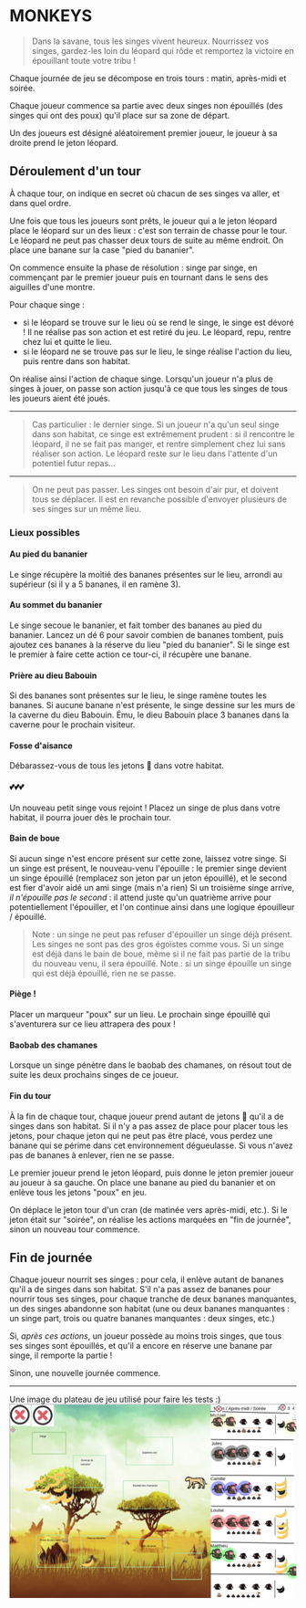 # MONKEYS
> Dans la savane, tous les singes vivent heureux. Nourrissez vos singes, gardez-les loin du léopard qui rôde et remportez la victoire en épouillant toute votre tribu !

Chaque journée de jeu se décompose en trois tours : matin, après-midi et soirée.

Chaque joueur commence sa partie avec deux singes non épouillés (des singes qui ont des poux) qu'il place sur sa zone de départ.

Un des joueurs est désigné aléatoirement premier joueur, le joueur à sa droite prend le jeton léopard.

## Déroulement d'un tour
À chaque tour, on indique en secret où chacun de ses singes va aller, et dans quel ordre.

Une fois que tous les joueurs sont prêts, le joueur qui a le jeton léopard place le léopard sur un des lieux : c'est son terrain de chasse pour le tour. Le léopard ne peut pas chasser deux tours de suite au même endroit.
On place une banane sur la case "pied du bananier".

On commence ensuite la phase de résolution : singe par singe, en commençant par le premier joueur puis en tournant dans le sens des aiguilles d'une montre.

Pour chaque singe :
* si le léopard se trouve sur le lieu où se rend le singe, le singe est dévoré ! Il ne réalise pas son action et est retiré du jeu. Le léopard, repu, rentre chez lui et quitte le lieu.
* si le léopard ne se trouve pas sur le lieu, le singe réalise l'action du lieu, puis rentre dans son habitat.

On réalise ainsi l'action de chaque singe. Lorsqu'un joueur n'a plus de singes à jouer, on passe son action jusqu'à ce que tous les singes de tous les joueurs aient été joués.

----
> Cas particulier : le dernier singe. Si un joueur n'a qu'un seul singe dans son habitat, ce singe est extrêmement prudent : si il rencontre le léopard, il ne se fait pas manger, et rentre simplement chez lui sans réaliser son action. Le léopard reste sur le lieu dans l'attente d'un potentiel futur repas...

----
> On ne peut pas passer. Les singes ont besoin d'air pur, et doivent tous se déplacer. Il est en revanche possible d'envoyer plusieurs de ses singes sur un même lieu.

### Lieux possibles
#### Au pied du bananier
Le singe récupère la moitié des bananes présentes sur le lieu, arrondi au supérieur (si il y a 5 bananes, il en ramène 3).

#### Au sommet du bananier
Le singe secoue le bananier, et fait tomber des bananes au pied du bananier. Lancez un dé 6 pour savoir combien de bananes tombent, puis ajoutez ces bananes à la réserve du lieu "pied du bananier".
Si le singe est le premier à faire cette action ce tour-ci, il récupère une banane.

#### Prière au dieu Babouin
Si des bananes sont présentes sur le lieu, le singe ramène toutes les bananes.
Si aucune banane n'est présente, le singe dessine sur les murs de la caverne du dieu Babouin. Ému, le dieu Babouin place 3 bananes dans la caverne pour le prochain visiteur.

#### Fosse d'aisance
Débarassez-vous de tous les jetons 💩 dans votre habitat.

#### 💕💕💕
Un nouveau petit singe vous rejoint ! Placez un singe de plus dans votre habitat, il pourra jouer dès le prochain tour.

#### Bain de boue
Si aucun singe n'est encore présent sur cette zone, laissez votre singe.
Si un singe est présent, le nouveau-venu l'épouille : le premier singe devient un singe épouillé (remplacez son jeton par un jeton épouillé), et le second est fier d'avoir aidé un ami singe (mais n'a rien)
Si un troisième singe arrive, *il n'épouille pas le second* : il attend juste qu'un quatrième arrive pour potentiellement l'épouiller, et l'on continue ainsi dans une logique épouilleur / épouillé.

> Note : un singe ne peut pas refuser d'épouiller un singe déjà présent. Les singes ne sont pas des gros égoïstes comme vous. Si un singe est déjà dans le bain de boue, même si il ne fait pas partie de la tribu du nouveau venu, il sera épouillé.
> Note : si un singe épouille un singe qui est déjà épouillé, rien ne se passe.

#### Piège !
Placer un marqueur "poux" sur un lieu. Le prochain singe épouillé qui s'aventurera sur ce lieu attrapera des poux !

#### Baobab des chamanes
Lorsque un singe pénètre dans le baobab des chamanes, on résout tout de suite les deux prochains singes de ce joueur.

#### Fin du tour
À la fin de chaque tour, chaque joueur prend autant de jetons 💩 qu'il a de singes dans son habitat. Si il n'y a pas assez de place pour placer tous les jetons, pour chaque jeton qui ne peut pas être placé, vous perdez une banane qui se périme dans cet environnement dégueulasse. Si vous n'avez pas de bananes à enlever, rien ne se passe.

Le premier joueur prend le jeton léopard, puis donne le jeton premier joueur au joueur à sa gauche.
On place une banane au pied du bananier et on enlève tous les jetons "poux" en jeu.

On déplace le jeton tour d'un cran (de matinée vers après-midi, etc.). Si le jeton était sur "soirée", on réalise les actions marquées en "fin de journée", sinon un nouveau tour commence.

## Fin de journée
Chaque joueur nourrit ses singes : pour cela, il enlève autant de bananes qu'il a de singes dans son habitat. S'il n'a pas assez de bananes pour nourrir tous ses singes, pour chaque tranche de deux bananes manquantes, un des singes abandonne son habitat (une ou deux bananes manquantes : un singe part, trois ou quatre bananes manquantes : deux singes, etc.)

Si, *après ces actions*, un joueur possède au moins trois singes, que tous ses singes sont épouillés, et qu'il a encore en réserve une banane par singe, il remporte la partie !

Sinon, une nouvelle journée commence.

-----
Une image du plateau de jeu utilisé pour faire les tests :)
![Example game](example-game.jpeg)
